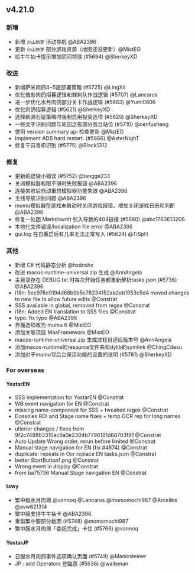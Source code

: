 ## v4.21.0

### 新增

- 新增 `火山旅梦` 活动导航 @ABA2396
- 更新 `火山旅梦` 部分游戏资源（地图还没更新）@MistEO
- 给牛牛抽卡提示增加阴间特效 (#5694) @SherkeyXD

### 改进

- 新增萨米肉鸽4~5层部署策略 (#5725) @LingXii
- 优化傀影肉鸽招募逻辑和棘刺队作战逻辑 (#5707) @Lancarus
- 进一步优化水月肉鸽部分关卡作战逻辑 (#5663) @Yumi0606
- 优化肉鸽招募逻辑 (#5621) @SherkeyXD
- 选择刷源石锭策略时强制启用投资选项 (#5625) @SherkeyXD
- 一些文字识别问题与死囚之夜部分高台站位 (#5710) @cenfusheng
- 使用 version summary api 检查更新 @MistEO
- Implement ADB hard restart. (#5666) @AsterNighT
- 修复干员青枳识别 (#5775) @Black1312

### 修复

- 更新的逻辑小错误 (#5752) @tangge233
- 关闭模拟器权限不够时失败报错 @ABA2396
- 连接失败后自动重启模拟器功能失效 @ABA2396
- 主线导航识别问题 @ABA2396
- mumu模拟器在游戏未启动时关闭游戏报错，增加关闭游戏日志和判断 @ABA2396
- 修复一处因 MarkdownIt 引入导致的404链接 (#5680) @abc1763613206
- 本地化文件错误/localization file error @ABA2396
- gui.log 在自重启后有几率无法正常写入 (#5624) @TiSpH

### 其他

- 新增 C# 代码静态分析 @hxdnshx
- 改进 macos-runtime-universal.zip 生成 @AnnAngela
- 主目录存在 DEBUG.txt 时每次开始任务都重新解析tasks.json (#5736) @ABA2396
- i18n: 5ec976c9194d68b9b5c78234152ab2eb1953c5d4 moved changes to new file to allow future edits @Constrat
- SSS available in global, removed from regex @Constrat
- i18n: Added EN translation to SSS files @Constrat
- typo: fix typo @ABA2396
- 界面选项改为 mumu 6 @MistEO
- 添加关联项目 MaaFramework @MistEO
- macos-runtime-universal.zip 生成过程自适应版本号 @AnnAngela
- 添加macos-runtime的resource文件夹和dylib的symlink @ChingCdesu
- 添加对于mumu12后台保活功能的设置的说明 (#5781) @SherkeyXD

### For overseas

#### YostarEN

- SSS Implementation for YostarEN @Constrat
- WB event navigation for EN @Constrat
- missing name-component for SSS + tweaked regex @Constrat
- Dossoles ROI and Stage name fixes + temp OCR rep for long names @Constrat
- ulterior changes / fixes from 9f2c7488b3310ac6a0e2304b7796181d88703f91 @Constrat
- Auto Update Wrong order, rerun before limited @Constrat
- Manual stage navigation for EN (fix #4874) @Constrat
- duplicate: repeats in Ocr replace EN tasks.json @Constrat
- better StartButton1.png @Constrat
- Wrong event in display @Constrat
- from ba75736 Manual Stage navigation EN @Constrat

#### txwy

- 繁中服水月肉鴿  @vonnoq @Lancarus @momomochi987 @Arcelibs @avw621314
- 繁中服支持牛牛抽卡 @ABA2396
- 重製繁中服部分截圖 (#5748) @momomochi987
- 繁中服水月肉鴿「委託完成」卡住 (#5766) @vonnoq

#### YostarJP

- 日服水月肉鸽事件选项确认页面 (#5749) @Manicsteiner
- JP : add Operators 登臨意 (#5636) @wallsman
